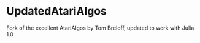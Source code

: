 # UpdatedAtariAlgos
Fork of the excellent AtariAlgos by Tom Breloff, updated to work with Julia 1.0
